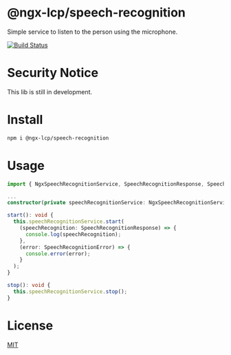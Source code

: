 # @ngx-lcp/speech-recognition
Simple service to listen to the person using the microphone.

[![Build Status](https://travis-ci.com/lcpereira/ngx-lcp.svg?branch=main)](https://travis-ci.com/lcpereira/ngx-lcp)

# Security Notice
This lib is still in development.

# Install
```bash
npm i @ngx-lcp/speech-recognition
```

# Usage
```typescript
import { NgxSpeechRecognitionService, SpeechRecognitionResponse, SpeechRecognitionError } from '@ngx-lcp/ngx-speech-recognition';

...
constructor(private speechRecognitionService: NgxSpeechRecognitionService) {}

start(): void {
  this.speechRecognitionService.start(
    (speechRecognition: SpeechRecognitionResponse) => {
      console.log(speechRecognition);
    },
    (error: SpeechRecognitionError) => {
      console.error(error);
    }
  );
}

stop(): void {
  this.speechRecognitionService.stop();
}
```

# License

[MIT](/LICENSE)

